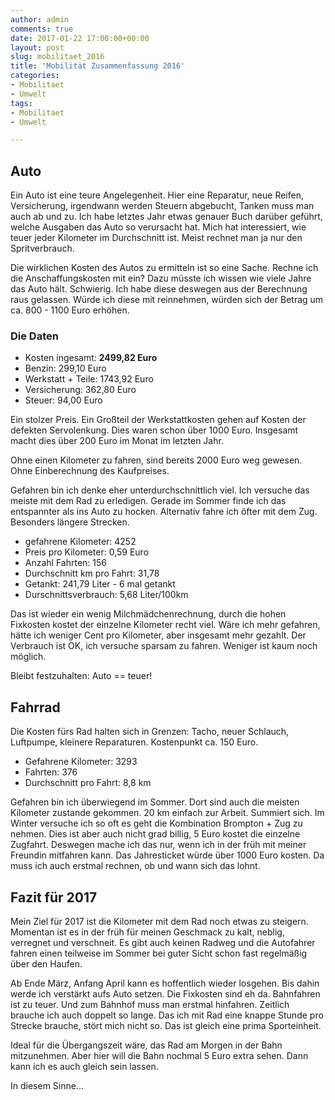 ```yaml
---
author: admin
comments: true
date: 2017-01-22 17:00:00+00:00
layout: post
slug: mobilitaet_2016
title: 'Mobilität Zusammenfassung 2016'
categories:
- Mobilitaet
- Umwelt
tags:
- Mobilitaet
- Umwelt

---
```


## Auto

Ein Auto ist eine teure Angelegenheit. Hier eine Reparatur, neue Reifen, Versicherung, irgendwann werden Steuern abgebucht, Tanken muss man auch ab und zu. Ich habe letztes Jahr etwas genauer Buch darüber geführt, welche Ausgaben das Auto so verursacht hat. Mich hat interessiert, wie teuer jeder Kilometer im Durchschnitt ist. Meist rechnet man ja nur den Spritverbrauch. 

Die wirklichen Kosten des Autos zu ermitteln ist so eine Sache. Rechne ich die Anschaffungskosten mit ein? Dazu müsste ich wissen wie viele Jahre das Auto hält. Schwierig. Ich habe diese deswegen aus der Berechnung raus gelassen. Würde ich diese mit reinnehmen, würden sich der Betrag um ca. 800 - 1100 Euro erhöhen.

### Die Daten

- Kosten ingesamt: **2499,82 Euro**
- Benzin: 299,10 Euro
- Werkstatt + Teile: 1743,92 Euro
- Versicherung: 362,80 Euro
- Steuer: 94,00 Euro

Ein stolzer Preis. Ein Großteil der Werkstattkosten gehen auf Kosten der defekten Servolenkung. Dies waren schon über 1000 Euro. Insgesamt macht dies über 200 Euro im Monat im letzten Jahr. 

Ohne einen Kilometer zu fahren, sind bereits 2000 Euro weg gewesen. Ohne Einberechnung des Kaufpreises.

Gefahren bin ich denke eher unterdurchschnittlich viel. Ich versuche das meiste mit dem Rad zu erledigen. Gerade im Sommer finde ich das entspannter als ins Auto zu hocken. Alternativ fahre ich öfter mit dem Zug. Besonders längere Strecken.

- gefahrene Kilometer: 4252
- Preis pro Kilometer: 0,59 Euro
- Anzahl Fahrten: 156
- Durchschnitt km pro Fahrt: 31,78
- Getankt: 241,79 Liter - 6 mal getankt
- Durschnittsverbrauch: 5,68 Liter/100km

Das ist wieder ein wenig Milchmädchenrechnung, durch die hohen Fixkosten kostet der einzelne Kilometer recht viel. Wäre ich mehr gefahren, hätte ich weniger Cent pro Kilometer, aber insgesamt mehr gezahlt. Der Verbrauch ist OK, ich versuche sparsam zu fahren. Weniger ist kaum noch möglich.

Bleibt festzuhalten: Auto == teuer!

## Fahrrad

Die Kosten fürs Rad halten sich in Grenzen: Tacho, neuer Schlauch, Luftpumpe, kleinere Reparaturen. Kostenpunkt ca. 150 Euro. 

- Gefahrene Kilometer: 3293
- Fahrten: 376
- Durchschnitt pro Fahrt: 8,8 km

Gefahren bin ich überwiegend im Sommer. Dort sind auch die meisten Kilometer zustande gekommen. 20 km einfach zur Arbeit. Summiert sich. Im Winter versuche ich so oft es geht die Kombination Brompton + Zug zu nehmen. Dies ist aber auch nicht grad billig, 5 Euro kostet die einzelne Zugfahrt. Deswegen mache ich das nur, wenn ich in der früh mit meiner Freundin mitfahren kann. Das Jahresticket würde über 1000 Euro kosten. Da muss ich auch erstmal rechnen, ob und wann sich das lohnt.


## Fazit für 2017

Mein Ziel für 2017 ist die Kilometer mit dem Rad noch etwas zu steigern. Momentan ist es in der früh für meinen Geschmack zu kalt, neblig, verregnet und verschneit. Es gibt auch keinen Radweg und die Autofahrer fahren einen teilweise im Sommer bei guter Sicht schon fast regelmäßig über den Haufen. 

Ab Ende März, Anfang April kann es hoffentlich wieder losgehen. Bis dahin werde ich verstärkt aufs Auto setzen. Die Fixkosten sind eh da. Bahnfahren ist zu teuer. Und zum Bahnhof muss man erstmal hinfahren. Zeitlich brauche ich auch doppelt so lange. Das ich mit Rad eine knappe Stunde pro Strecke brauche, stört mich nicht so. Das ist gleich eine prima Sporteinheit. 

Ideal für die Übergangszeit wäre, das Rad am Morgen in der Bahn mitzunehmen. Aber hier will die Bahn nochmal 5 Euro extra sehen. Dann kann ich es auch gleich sein lassen.

In diesem Sinne...


